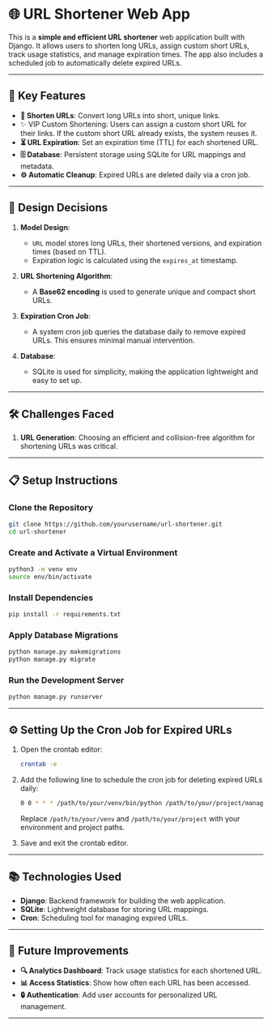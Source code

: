 # 🌐 URL Shortener Web App

This is a **simple and efficient URL shortener** web application built with Django. It allows users to shorten long URLs, assign custom short URLs, track usage statistics, and manage expiration times. The app also includes a scheduled job to automatically delete expired URLs.

---

## 🚀 Key Features

- **🔗 Shorten URLs**: Convert long URLs into short, unique links.
- ✨ VIP Custom Shortening: Users can assign a custom short URL for their links. If the custom short URL already exists, the system reuses it.
- **⏳ URL Expiration**: Set an expiration time (TTL) for each shortened URL.
- **🗄️ Database**: Persistent storage using SQLite for URL mappings and metadata.
- **⚙️ Automatic Cleanup**: Expired URLs are deleted daily via a cron job.

---

## 📐 Design Decisions

1. **Model Design**: 
   - `URL` model stores long URLs, their shortened versions, and expiration times (based on TTL).
   - Expiration logic is calculated using the `expires_at` timestamp.

2. **URL Shortening Algorithm**: 
   - A **Base62 encoding** is used to generate unique and compact short URLs.

3. **Expiration Cron Job**: 
   - A system cron job queries the database daily to remove expired URLs. This ensures minimal manual intervention.

4. **Database**: 
   - SQLite is used for simplicity, making the application lightweight and easy to set up.

---

## 🛠️ Challenges Faced

1. **URL Generation**: Choosing an efficient and collision-free algorithm for shortening URLs was critical.

---

## 📋 Setup Instructions

### Clone the Repository
```bash
git clone https://github.com/yourusername/url-shortener.git
cd url-shortener
```

### Create and Activate a Virtual Environment
```bash
python3 -m venv env
source env/bin/activate
```

### Install Dependencies
```bash
pip install -r requirements.txt
```

### Apply Database Migrations
```bash
python manage.py makemigrations
python manage.py migrate
```

### Run the Development Server
```bash
python manage.py runserver
```

---

## ⚙️ Setting Up the Cron Job for Expired URLs

1. Open the crontab editor:
   ```bash
   crontab -e
   ```

2. Add the following line to schedule the cron job for deleting expired URLs daily:
   ```bash
   0 0 * * * /path/to/your/venv/bin/python /path/to/your/project/manage.py delete_expired_urls
   ```

   Replace `/path/to/your/venv` and `/path/to/your/project` with your environment and project paths.

3. Save and exit the crontab editor.

---

## 📚 Technologies Used

- **Django**: Backend framework for building the web application.
- **SQLite**: Lightweight database for storing URL mappings.
- **Cron**: Scheduling tool for managing expired URLs.

---

## 🎯 Future Improvements

- **🔍 Analytics Dashboard**: Track usage statistics for each shortened URL.
- **📊 Access Statistics**: Show how often each URL has been accessed.
- **🔒 Authentication**: Add user accounts for personalized URL management.

---
